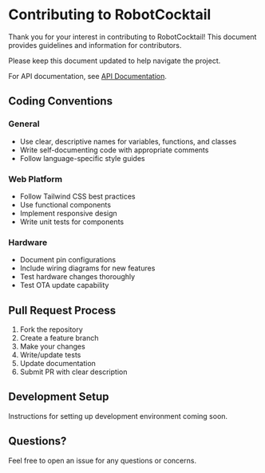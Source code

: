 # Contributing to RobotCocktail

Thank you for your interest in contributing to RobotCocktail! This document provides guidelines and information for contributors.

Please keep this document updated to help navigate the project.

For API documentation, see [API Documentation](docs/api.md).

## Coding Conventions

### General

- Use clear, descriptive names for variables, functions, and classes
- Write self-documenting code with appropriate comments
- Follow language-specific style guides

### Web Platform

- Follow Tailwind CSS best practices
- Use functional components
- Implement responsive design
- Write unit tests for components

### Hardware

- Document pin configurations
- Include wiring diagrams for new features
- Test hardware changes thoroughly
- Test OTA update capability

## Pull Request Process

1. Fork the repository
2. Create a feature branch
3. Make your changes
4. Write/update tests
5. Update documentation
6. Submit PR with clear description

## Development Setup

Instructions for setting up development environment coming soon.

## Questions?

Feel free to open an issue for any questions or concerns.
